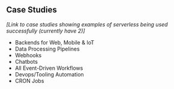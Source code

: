 ## Case Studies

*[Link to case studies showing examples of serverless being used successfully (currently have 2)]*

* Backends for Web, Mobile & IoT
* Data Processing Pipelines
* Webhooks
* Chatbots
* All Event-Driven Workflows
* Devops/Tooling Automation
* CRON Jobs

